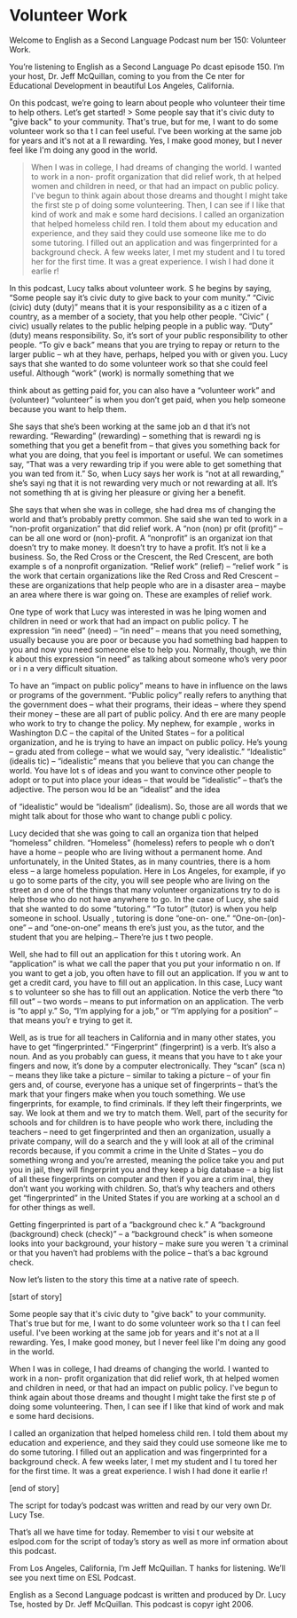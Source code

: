 # Volunteer Work

Welcome to English as a Second Language Podcast num ber 150: Volunteer Work. 

You’re listening to English as a Second Language Po dcast episode 150. I’m your host, Dr. Jeff McQuillan, coming to you from the Ce nter for Educational Development in beautiful Los Angeles, California. 

On this podcast, we’re going to learn about people who volunteer their time to help others. Let’s get started! > Some people say that it's civic duty to "give back"  to your community. That's true, but for me, I want to do some volunteer work so tha t I can feel useful. I've been working at the same job for years and it's not at a ll rewarding. Yes, I make good money, but I never feel like I'm doing any good in the world.  
> When I was in college, I had dreams of changing the  world. I wanted to work in a non- profit organization that did relief work, th at helped women and children in need, or that had an impact on public policy. I've begun to think again about those dreams and thought I might take the first ste p of doing some volunteering. Then, I can see if I like that kind of work and mak e some hard decisions. 
> I called an organization that helped homeless child ren. I told them about my education and experience, and they said they could use someone like me to do some tutoring. I filled out an application and was fingerprinted for a background check. A few weeks later, I met my student and I tu tored her for the first time. It was a great experience. I wish I had done it earlie r!

In this podcast, Lucy talks about volunteer work. S he begins by saying, “Some people say it’s civic duty to give back to your com munity.” “Civic (civic) duty (duty)” means that it is your responsibility as a c itizen of a country, as a member of a society, that you help other people. “Civic” ( civic) usually relates to the public helping people in a public way. “Duty” (duty) means  responsibility. So, it’s sort of your public responsibility to other people. “To giv e back” means that you are trying to repay or return to the larger public – wh at they have, perhaps, helped you with or given you. Lucy says that she wanted to  do some volunteer work so that she could feel useful. Although “work” (work) is normally something that we  

think about as getting paid for, you can also have a “volunteer work” and (volunteer) “volunteer” is when you don’t get paid,  when you help someone because you want to help them.  

She says that she’s been working at the same job an d that it’s not rewarding. “Rewarding” (rewarding) – something that is rewardi ng is something that you get a benefit from – that gives you something back for what you are doing, that you feel is important or useful. We can sometimes say, “That was a very rewarding trip if you were able to get something that you wan ted from it.” So, when Lucy says her work is “not at all rewarding,” she’s sayi ng that it is not rewarding very much or not rewarding at all. It’s not something th at is giving her pleasure or giving her a benefit.  

She says that when she was in college, she had drea ms of changing the world and that’s probably pretty common. She said she wan ted to work in a “non-profit organization” that did relief work. A “non (non) pr ofit (profit)” – can be all one word or (non)-profit. A “nonprofit” is an organizat ion that doesn’t try to make money. It doesn’t try to have a profit. It’s not li ke a business. So, the Red Cross or the Crescent, the Red Crescent, are both example s of a nonprofit organization. “Relief work” (relief) – “relief work ” is the work that certain organizations like the Red Cross and Red Crescent –  these are organizations that help people who are in a disaster area – maybe  an area where there is war going on. These are examples of relief work.  

One type of work that Lucy was interested in was he lping women and children in need or work that had an impact on public policy. T he expression “in need” (need) – “in need” – means that you need something,  usually because you are poor or because you had something bad happen to you  and now you need someone else to help you. Normally, though, we thin k about this expression “in need” as talking about someone who’s very poor or i n a very difficult situation.  

To have an “impact on public policy” means to have in influence on the laws or programs of the government. “Public policy” really refers to anything that the government does – what their programs, their ideas – where they spend their money – these are all part of public policy. And th ere are many people who work to try to change the policy. My nephew, for example , works in Washington D.C – the capital of the United States – for a political organization, and he is trying to have an impact on public policy. He’s young – gradu ated from college – what we would say, “very idealistic.” “Idealistic” (idealis tic) – “idealistic” means that you believe that you can change the world. You have lot s of ideas and you want to convince other people to adopt or to put into place  your ideas – that would be “idealistic” – that’s the adjective. The person wou ld be an “idealist” and the idea  

of “idealistic” would be “idealism” (idealism). So,  those are all words that we might talk about for those who want to change publi c policy. 

Lucy decided that she was going to call an organiza tion that helped “homeless” children. “Homeless” (homeless) refers to people wh o don’t have a home – people who are living without a permanent home. And  unfortunately, in the United States, as in many countries, there is a hom eless – a large homeless population. Here in Los Angeles, for example, if yo u go to some parts of the city, you will see people who are living on the street an d one of the things that many volunteer organizations try to do is help those who  do not have anywhere to go. In the case of Lucy, she said that she wanted to do  some “tutoring.” “To tutor” (tutor) is when you help someone in school. Usually , tutoring is done “one-on- one.” “One-on-(on)-one” – and “one-on-one” means th ere’s just you, as the tutor, and the student that you are helping.– There’re jus t two people.  

Well, she had to fill out an application for this t utoring work. An “application” is what we call the paper that you put your informatio n on. If you want to get a job, you often have to fill out an application. If you w ant to get a credit card, you have to fill out an application. In this case, Lucy want s to volunteer so she has to fill out an application. Notice the verb there “to fill out”  – two words – means to put information on an application. The verb is “to appl y.” So, “I’m applying for a job,” or “I’m applying for a position” – that means you’r e trying to get it.  

Well, as is true for all teachers in California and  in many other states, you have to get “fingerprinted.” “Fingerprint” (fingerprint) is  a verb. It’s also a noun. And as you probably can guess, it means that you have to t ake your fingers and now, it’s done by a computer electronically. They “scan” (sca n) – means they like take a picture – similar to taking a picture – of your fin gers and, of course, everyone has a unique set of fingerprints – that’s the mark that  your fingers make when you touch something. We use fingerprints, for example, to find criminals. If they left their fingerprints, we say. We look at them and we try to match them. Well, part of the security for schools and for children is to have people who work there, including the teachers – need to get fingerprinted and then an organization, usually a private company, will do a search and the y will look at all of the criminal records because, if you commit a crime in the Unite d States – you do something wrong and you’re arrested, meaning the police take you and put you in jail, they will fingerprint you and they keep a big database –  a big list of all these fingerprints on computer and then if you are a crim inal, they don’t want you working with children. So, that’s why teachers and others get “fingerprinted” in the United States if you are working at a school an d for other things as well.  

Getting fingerprinted is part of a “background chec k.” A “background (background) check (check)” – a “background check” is when someone looks into your background, your history – make sure you weren ’t a criminal or that you haven’t had problems with the police – that’s a bac kground check. 

Now let’s listen to the story this time at a native  rate of speech. 

[start of story] 

Some people say that it's civic duty to "give back"  to your community. That's true but for me, I want to do some volunteer work so tha t I can feel useful. I've been working at the same job for years and it's not at a ll rewarding. Yes, I make good money, but I never feel like I'm doing any good in the world.  

When I was in college, I had dreams of changing the  world. I wanted to work in a non- profit organization that did relief work, th at helped women and children in need, or that had an impact on public policy. I've begun to think again about those dreams and thought I might take the first ste p of doing some volunteering. Then, I can see if I like that kind of work and mak e some hard decisions. 

I called an organization that helped homeless child ren. I told them about my education and experience, and they said they could use someone like me to do some tutoring. I filled out an application and was fingerprinted for a background check. A few weeks later, I met my student and I tu tored her for the first time. It was a great experience. I wish I had done it earlie r! 

[end of story] 

The script for today’s podcast was written and read  by our very own Dr. Lucy Tse.  

That’s all we have time for today. Remember to visi t our website at eslpod.com for the script of today’s story as well as more inf ormation about this podcast. 

From Los Angeles, California, I’m Jeff McQuillan. T hanks for listening. We’ll see you next time on ESL Podcast. 

English as a Second Language podcast is written and  produced by Dr. Lucy Tse, hosted by Dr. Jeff McQuillan. This podcast is copyr ight 2006.

